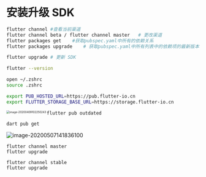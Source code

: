 # 安装升级 SDK

```bash
flutter channel	#查看当前渠道
flutter channel beta / flutter channel master	# 更改渠道
flutter packages get	#获取pubspec.yaml中所有的依赖关系
flutter packages upgrade	# 获取pubspec.yaml中所有列表中的依赖项的最新版本

flutter upgrade # 更新 SDK

flutter --version
```

```bash
open ~/.zshrc
source .zshrc
```

```bash
export PUB_HOSTED_URL=https://pub.flutter-io.cn
export FLUTTER_STORAGE_BASE_URL=https://storage.flutter-io.cn
```

<img src="https://tva1.sinaimg.cn/large/00831rSTgy1gdnax935lxj30fe05uwfr.jpg" alt="image-20200409102250243" align="left" style="zoom:50%;" />

```shell
flutter pub outdated
```

```shell
dart pub get
```

![image-20200507141836100](http://mdpic.yanhao.ren/c5d40e74e87dae22a4da6e328c5c1b2e.png)

```
flutter channel master
flutter upgrade
```

```
flutter channel stable
flutter upgrade
```

